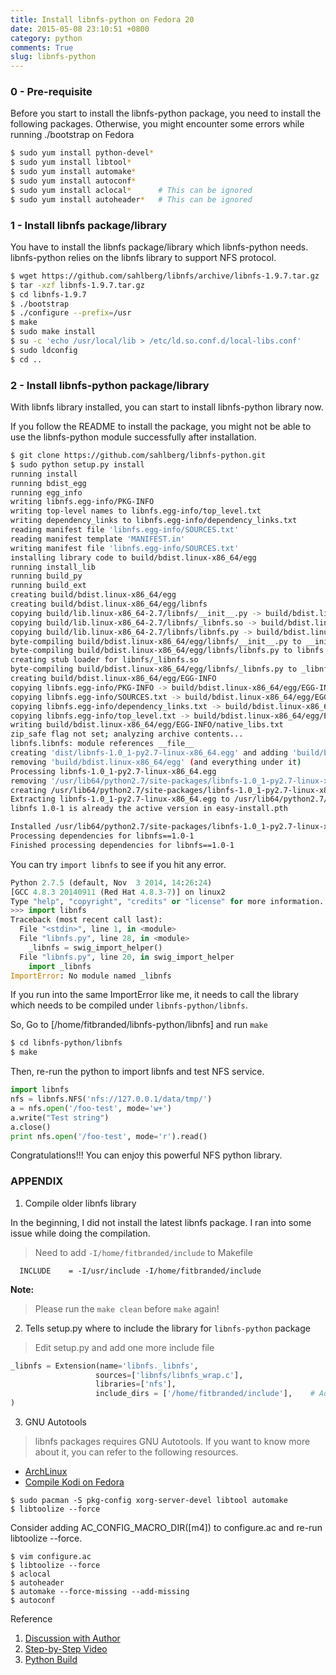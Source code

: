 ```yaml
---
title: Install libnfs-python on Fedora 20
date: 2015-05-08 23:10:51 +0800
category: python
comments: True
slug: libnfs-python
---
```


### 0 - Pre-requisite

Before you start to install the libnfs-python package, you need to install the following packages. Otherwise, you might encounter some errors while running ./bootstrap on Fedora

```bash 
$ sudo yum install python-devel*
$ sudo yum install libtool*
$ sudo yum install automake*
$ sudo yum install autoconf*
$ sudo yum install aclocal*      # This can be ignored
$ sudo yum install autoheader*   # This can be ignored
```

### 1 - Install libnfs package/library

You have to install the libnfs package/library which libnfs-python needs.
libnfs-python relies on the libnfs library to support NFS protocol.

```bash
$ wget https://github.com/sahlberg/libnfs/archive/libnfs-1.9.7.tar.gz
$ tar -xzf libnfs-1.9.7.tar.gz
$ cd libnfs-1.9.7
$ ./bootstrap
$ ./configure --prefix=/usr
$ make
$ sudo make install
$ su -c 'echo /usr/local/lib > /etc/ld.so.conf.d/local-libs.conf'
$ sudo ldconfig
$ cd ..
```

### 2 - Install libnfs-python package/library

With libnfs library installed, you can start to install libnfs-python library now.    

If you follow the README to install the package, you might not be able to use the libnfs-python module successfully after installation. 

```bash
$ git clone https://github.com/sahlberg/libnfs-python.git
$ sudo python setup.py install
running install
running bdist_egg
running egg_info
writing libnfs.egg-info/PKG-INFO
writing top-level names to libnfs.egg-info/top_level.txt
writing dependency_links to libnfs.egg-info/dependency_links.txt
reading manifest file 'libnfs.egg-info/SOURCES.txt'
reading manifest template 'MANIFEST.in'
writing manifest file 'libnfs.egg-info/SOURCES.txt'
installing library code to build/bdist.linux-x86_64/egg
running install_lib
running build_py
running build_ext
creating build/bdist.linux-x86_64/egg
creating build/bdist.linux-x86_64/egg/libnfs
copying build/lib.linux-x86_64-2.7/libnfs/__init__.py -> build/bdist.linux-x86_64/egg/libnfs
copying build/lib.linux-x86_64-2.7/libnfs/_libnfs.so -> build/bdist.linux-x86_64/egg/libnfs
copying build/lib.linux-x86_64-2.7/libnfs/libnfs.py -> build/bdist.linux-x86_64/egg/libnfs
byte-compiling build/bdist.linux-x86_64/egg/libnfs/__init__.py to __init__.pyc
byte-compiling build/bdist.linux-x86_64/egg/libnfs/libnfs.py to libnfs.pyc
creating stub loader for libnfs/_libnfs.so
byte-compiling build/bdist.linux-x86_64/egg/libnfs/_libnfs.py to _libnfs.pyc
creating build/bdist.linux-x86_64/egg/EGG-INFO
copying libnfs.egg-info/PKG-INFO -> build/bdist.linux-x86_64/egg/EGG-INFO
copying libnfs.egg-info/SOURCES.txt -> build/bdist.linux-x86_64/egg/EGG-INFO
copying libnfs.egg-info/dependency_links.txt -> build/bdist.linux-x86_64/egg/EGG-INFO
copying libnfs.egg-info/top_level.txt -> build/bdist.linux-x86_64/egg/EGG-INFO
writing build/bdist.linux-x86_64/egg/EGG-INFO/native_libs.txt
zip_safe flag not set; analyzing archive contents...
libnfs.libnfs: module references __file__
creating 'dist/libnfs-1.0_1-py2.7-linux-x86_64.egg' and adding 'build/bdist.linux-x86_64/egg' to it
removing 'build/bdist.linux-x86_64/egg' (and everything under it)
Processing libnfs-1.0_1-py2.7-linux-x86_64.egg
removing '/usr/lib64/python2.7/site-packages/libnfs-1.0_1-py2.7-linux-x86_64.egg' (and everything under it)
creating /usr/lib64/python2.7/site-packages/libnfs-1.0_1-py2.7-linux-x86_64.egg
Extracting libnfs-1.0_1-py2.7-linux-x86_64.egg to /usr/lib64/python2.7/site-packages
libnfs 1.0-1 is already the active version in easy-install.pth

Installed /usr/lib64/python2.7/site-packages/libnfs-1.0_1-py2.7-linux-x86_64.egg
Processing dependencies for libnfs==1.0-1
Finished processing dependencies for libnfs==1.0-1
```

You can try `import libnfs` to see if you hit any error.

```python
Python 2.7.5 (default, Nov  3 2014, 14:26:24)
[GCC 4.8.3 20140911 (Red Hat 4.8.3-7)] on linux2
Type "help", "copyright", "credits" or "license" for more information.
>>> import libnfs
Traceback (most recent call last):
  File "<stdin>", line 1, in <module>
  File "libnfs.py", line 28, in <module>
    _libnfs = swig_import_helper()
  File "libnfs.py", line 20, in swig_import_helper
    import _libnfs
ImportError: No module named _libnfs
```

If you run into the same ImportError like me, it needs to call the library which needs to be compiled under `libnfs-python/libnfs`.    

So, Go to [/home/fitbranded/libnfs-python/libnfs] and run `make`   


```bash
$ cd libnfs-python/libnfs
$ make
```

Then, re-run the python to import libnfs and test NFS service.

```python
import libnfs
nfs = libnfs.NFS('nfs://127.0.0.1/data/tmp/')
a = nfs.open('/foo-test', mode='w+')
a.write("Test string")
a.close()
print nfs.open('/foo-test', mode='r').read()
```

Congratulations!!! You can enjoy this powerful NFS python library.

### APPENDIX

1) Compile older libnfs library

  In the beginning, I did not install the latest libnfs package. I ran into some issue while doing the compilation. 
  
> Need to add `-I/home/fitbranded/include` to Makefile

```make
  INCLUDE    = -I/usr/include -I/home/fitbranded/include
```

**Note:**   
> Please run the `make clean` before `make` again!  

2) Tells setup.py where to include the library for `libnfs-python` package

> Edit setup.py and add one more include file

```python
_libnfs = Extension(name='libnfs._libnfs',
                   sources=['libnfs/libnfs_wrap.c'],
                   libraries=['nfs'],
                   include_dirs = ['/home/fitbranded/include'],    # Add this one
)
```

3) GNU Autotools

> libnfs packages requires GNU Autotools. If you want to know more about it, you can refer to the following resources.
   
- [ArchLinux](https://bbs.archlinux.org/viewtopic.php?id=161452)    
- [Compile Kodi on Fedora](http://kodi.wiki/view/HOW-TO:Compile_Kodi_for_Linux_on_Fedora_Red_Hat_Enterprise_Linux_CentOS)

```
$ sudo pacman -S pkg-config xorg-server-devel libtool automake
$ libtoolize --force
```
Consider adding AC_CONFIG_MACRO_DIR([m4]) to configure.ac and re-run libtoolize --force.    
```
$ vim configure.ac
$ libtoolize --force
$ aclocal
$ autoheader
$ automake --force-missing --add-missing
$ autoconf
```

Reference    
1) [Discussion with Author](https://github.com/sahlberg/libnfs-python/issues/1)    
2) [Step-by-Step Video](https://asciinema.org/a/19474)   
3) [Python Build](https://docs.python.org/2/extending/building.html)
